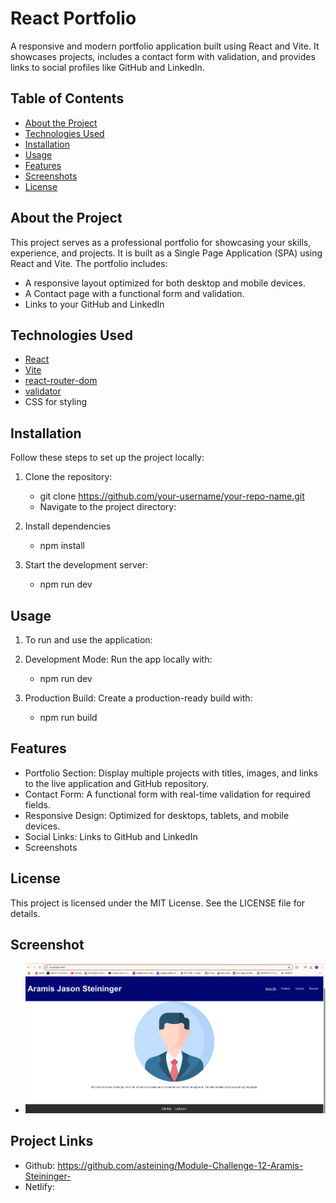 # React Portfolio

A responsive and modern portfolio application built using React and Vite. It showcases projects, includes a contact form with validation, and provides links to social profiles like GitHub and LinkedIn.

## Table of Contents
- [About the Project](#about-the-project)
- [Technologies Used](#technologies-used)
- [Installation](#installation)
- [Usage](#usage)
- [Features](#features)
- [Screenshots](#screenshots)
- [License](#license)

## About the Project

This project serves as a professional portfolio for showcasing your skills, experience, and projects. It is built as a Single Page Application (SPA) using React and Vite. The portfolio includes:
- A responsive layout optimized for both desktop and mobile devices.
- A Contact page with a functional form and validation.
- Links to your GitHub and LinkedIn

## Technologies Used

- [React](https://reactjs.org/)
- [Vite](https://vitejs.dev/)
- [react-router-dom](https://reactrouter.com/)
- [validator](https://www.npmjs.com/package/validator)
- CSS for styling

## Installation

Follow these steps to set up the project locally:

1. Clone the repository:
   - git clone https://github.com/your-username/your-repo-name.git
   - Navigate to the project directory:


2. Install dependencies
   - npm install

3. Start the development server:
   - npm run dev

## Usage
1. To run and use the application:

2. Development Mode: Run the app locally with:
   - npm run dev

3. Production Build: Create a production-ready build with:
   - npm run build


## Features
- Portfolio Section: Display multiple projects with titles, images, and links to the live application and GitHub repository.
- Contact Form: A functional form with real-time validation for required fields.
- Responsive Design: Optimized for desktops, tablets, and mobile devices.
- Social Links: Links to GitHub and LinkedIn
- Screenshots

## License
This project is licensed under the MIT License. See the LICENSE file for details.

## Screenshot
- ![Alt Text](/src/assets/Challenge-12-SS.png)


## Project Links
 - Github: https://github.com/asteining/Module-Challenge-12-Aramis-Steininger-
 - Netlify: 